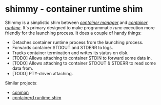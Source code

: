 # shimmy - container runtime shim

Shimmy is a simplistic shim between <a href="https://github.com/iximiuz/conman">_container manager_</a> and <a href="https://github.com/opencontainers/runc">_container runtime_</a>. It's primary designed to make programmatic _runc_ execution more friendly for the launching process. It does a couple of handy things:

- Detaches container runtime process from the launching process.
- Forwards container STDOUT and STDERR to logs.
- Tracks container termination and writes its status on disk.
- [TODO] Allows attaching to container STDIN to forward some data in.
- [TODO] Allows attaching to container STDOUT & STDERR to read some data from.
- [TODO] PTY-driven attaching.

Similar projects:

- <a href="https://github.com/containers/conmon">conmon</a>
- <a href="https://github.com/containerd/containerd/blob/master/runtime/v2/shim.go">containerd runtime shim</a>

